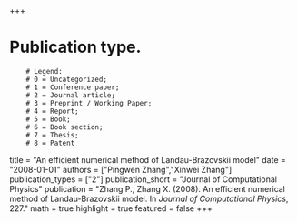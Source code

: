 +++
# Publication type.
        # Legend: 
        # 0 = Uncategorized; 
        # 1 = Conference paper; 
        # 2 = Journal article;
        # 3 = Preprint / Working Paper; 
        # 4 = Report; 
        # 5 = Book; 
        # 6 = Book section;
        # 7 = Thesis; 
        # 8 = Patent
title = "An efficient numerical method of Landau-Brazovskii model"
date = "2008-01-01"
authors = ["Pingwen Zhang","Xinwei Zhang"]
publication_types = ["2"]
publication_short = "Journal of Computational Physics"
publication = "Zhang P., Zhang X. (2008). An efficient numerical method of Landau-Brazovskii model. In _Journal of Computational Physics_, 227."
math = true
highlight = true
featured = false
+++